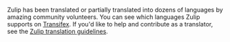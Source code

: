 Zulip has been translated or partially translated into dozens of
languages by amazing community volunteers. You can see which languages
Zulip supports on [Transifex][transifex-zulip]. If you'd like to help
and contribute as a translator, see the [Zulip translation
guidelines][translating-zulip].

[transifex-zulip]: https://www.transifex.com/zulip/zulip/
[translating-zulip]: https://zulip.readthedocs.io/en/latest/translating/translating.html

